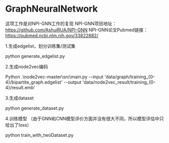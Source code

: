 # GraphNeuralNetwork
这项工作是对NPI-GNN工作的复现
NPI-GNN项目地址：https://github.com/AshuiRUA/NPI-GNN
NPI-GNN论文Pubmed链接：https://pubmed.ncbi.nlm.nih.gov/33822882/

1.生成edgelist，划分训练集/测试集

python generate_edgelist.py


2.生成node2vec编码

Python .\node2vec-master\src\main.py --input 'data/graph/training_{0-4}/bipartite_graph.edgelist' --output 'data/node2vec_result/training_{0-4}/result.emb'


3.生成dataset

python generate_dataset.py


4.训练模型 （由于GNN和CNN模型评价方面并没有很大不同，所以模型评估中只给出了loss）

python train_with_twoDataset.py
